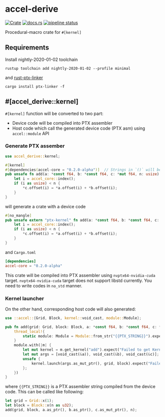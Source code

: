 accel-derive
=============

[![Crate](http://meritbadge.herokuapp.com/accel-derive)](https://crates.io/crates/accel-derive)
[![docs.rs](https://docs.rs/accel-derive/badge.svg)](https://docs.rs/accel-derive)
[![pipeline status](https://gitlab.com/termoshtt/accel/badges/master/pipeline.svg)](https://gitlab.com/termoshtt/accel/commits/master)

Procedural-macro crate for `#[kernel]`

Requirements
------------

Install nightly-2020-01-02 toolchain

```
rustup toolchain add nightly-2020-01-02 --profile minimal
```

and [rust-ptx-linker](https://github.com/denzp/rust-ptx-linker)

```
cargo install ptx-linker -f
```

#[accel_derive::kernel]
------------------------

`#[kernel]` function will be converted to two part:

- Device code will be compiled into PTX assembler
- Host code which call the generated device code (PTX asm) using `accel::module` API

### Generate PTX assember

```rust
use accel_derive::kernel;

#[kernel]
#[dependencies(accel-core = "0.2.0-alpha")]  // Strings in `()` will be parsed as TOML
pub unsafe fn add(a: *const f64, b: *const f64, c: *mut f64, n: usize) {
    let i = accel_core::index();
    if (i as usize) < n {
        *c.offset(i) = *a.offset(i) + *b.offset(i);
    }
}
```

will generate a crate with a device code

```rust
#[no_mangle]
pub unsafe extern "ptx-kernel" fn add(a: *const f64, b: *const f64, c: *mut f64, n: usize) {
    let i = accel_core::index();
    if (i as usize) < n {
        *c.offset(i) = *a.offset(i) + *b.offset(i);
    }
}
```

and `Cargo.toml`

```toml
[dependencies]
accel-core = "0.2.0-alpha"
```

This crate will be compiled into PTX assembler using `nvptx64-nvidia-cuda` target.
`nvptx64-nvidia-cuda` target does not support libstd currently.
You need to write codes in `no_std` manner.

### Kernel launcher

On the other hand, corresponding host code will also generated:

```rust
use ::accel::{Grid, Block, kernel::void_cast, module::Module};

pub fn add(grid: Grid, block: Block, a: *const f64, b: *const f64, c: *mut f64, n: usize) {
    thread_local!{
        static module: Module = Module::from_str("{{PTX_STRING}}").expect("Load module failed");
    }
    module.with(|m| {
        let mut kernel = m.get_kernel("add").expect("Failed to get Kernel");
        let mut args = [void_cast(&a)), void_cast(&b), void_cast(&c)];
        unsafe {
            kernel.launch(args.as_mut_ptr(), grid, block).expect("Failed to launch kernel")
        };
    })
}
```

where `{{PTX_STRING}}` is a PTX assembler string compiled from the device code.
This can be called like following:

```rust
let grid = Grid::x(1);
let block = Block::x(n as u32);
add(grid, block, a.as_ptr(), b.as_ptr(), c.as_mut_ptr(), n);
```
